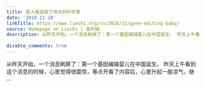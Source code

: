 ```yaml
---
title: 是人格造就了伟大的科学家
date: '2018-11-28'
linkTitle: https://www.liechi.org/cn/2018/11/gene-editing-baby/
source: Homepage on Liechi | 張列弛
description: 从昨天开始，一个消息刷屏了：第一个基因编辑婴儿在中国诞生。 昨天上午看到这个消息的时候，心里觉得很震惊，等点开看了内容后，心里升起一股凉气，继
  ...
disable_comments: true
---
```

从昨天开始，一个消息刷屏了：第一个基因编辑婴儿在中国诞生。 昨天上午看到这个消息的时候，心里觉得很震惊，等点开看了内容后，心里升起一股凉气，继 ...